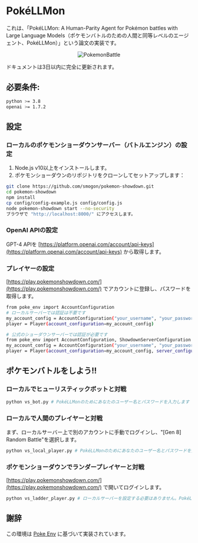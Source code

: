 # PokéLLMon

これは、「PokéLLMon: A Human-Parity Agent for Pokémon battles with Large Language Models（ポケモンバトルのための人間と同等レベルのエージェント、PokéLLMon）」という論文の実装です。<div align="center">
  <img src="./resource/LLM_attrition_strategy.gif" alt="PokemonBattle">
</div>

ドキュメントは3日以内に完全に更新されます。
## 必要条件:

```sh
python >= 3.8
openai >= 1.7.2
```


## 設定
### ローカルのポケモンショーダウンサーバー（バトルエンジン）の設定
1. Node.js v10以上をインストールします。
2. ポケモンショーダウンのリポジトリをクローンしてセットアップします：

```sh
git clone https://github.com/smogon/pokemon-showdown.git
cd pokemon-showdown
npm install
cp config/config-example.js config/config.js
node pokemon-showdown start --no-security
ブラウザで "http://localhost:8000/" にアクセスします。
```


### OpenAI APIの設定

GPT-4 APIを [https://platform.openai.com/account/api-keys](https://platform.openai.com/account/api-keys)  から取得します。
### プレイヤーの設定

[https://play.pokemonshowdown.com/](https://play.pokemonshowdown.com/)  でアカウントに登録し、パスワードを取得します。

```sh
from poke_env import AccountConfiguration
# ローカルサーバーでは認証は不要です
my_account_config = AccountConfiguration("your_username", "your_password")
player = Player(account_configuration=my_account_config)

# 公式のショーダウンサーバーでは認証が必要です
from poke_env import AccountConfiguration, ShowdownServerConfiguration
my_account_config = AccountConfiguration("your_username", "your_password")
player = Player(account_configuration=my_account_config, server_configuration=ShowdownServerConfiguration)
```


## ポケモンバトルをしよう!!
### ローカルでヒューリスティックボットと対戦

```sh
python vs_bot.py # PokéLLMonのためにあなたのユーザー名とパスワードを入力します
```


### ローカルで人間のプレイヤーと対戦

まず、ローカルサーバー上で別のアカウントに手動でログインし、"[Gen 8] Random Battle"を選択します。

```sh
python vs_local_player.py # PokéLLMonのためにあなたのユーザー名とパスワードを入力します
```


### ポケモンショーダウンでランダープレイヤーと対戦

[https://play.pokemonshowdown.com/](https://play.pokemonshowdown.com/)  で開いてログインします。

```sh
python vs_ladder_player.py # ローカルサーバーを設定する必要はありません。PokéLLMonのためにあなたのユーザー名とパスワードを入力します。
```


## 謝辞

この環境は [Poke Env](https://github.com/hsahovic/poke-env)  に基づいて実装されています。
